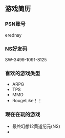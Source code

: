 ## 游戏简历

### PSN账号
erednay

### NS好友码
SW-3499-1091-8125

### 喜欢的游戏类型
 - ARPG
 - TPS
 - MMO
 - RougeLike！！

### 现在在玩的游戏
 - 最终幻想12黄道纪元(NS)
 - 
